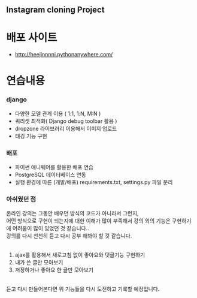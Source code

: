 ## Instagram cloning Project

# 배포 사이트
- http://heejinnnni.pythonanywhere.com/

# 연습내용
### django
- 다양한 모델 관계 이용 ( 1:1, 1:N, M:N )
- 쿼리셋 최적화( Django debug toolbar 활용 )
- dropzone 라이브러리 이용해서 이미지 업로드
- 태깅 기능 구현

### 배포
- 파이썬 애니웨어를 활용한 배포 연습
- PostgreSQL 데이터베이스 연동
- 실행 환경에 따른 (개발/배포) requirements.txt, settings.py 파일 분리

### 아쉬웠던 점
온라인 강의는 그동안 배우던 방식의 코드가 아니라서 그런지,<br>
어떤 방식으로 구현이 되는지에 대한 이해가 많이 부족해서 강의 외의 기능은 구현하기에 어려움이 많이 있었던 것 같습니다..<br>
강의를 다시 천천히 듣고 다시 공부 해봐야 할 것 같습니다.<br>
<br>
1. ajax를 활용해서 새로고침 없이 좋아요와 댓글기능 구현하기
2. 내가 쓴 글만 모아보기
3. 저장하거나 좋아요 한 글만 모아보기<br>
<br>
듣고 다시 만들어본다면 위 기능들을 다시 도전하고 기록할 예정입니다.
